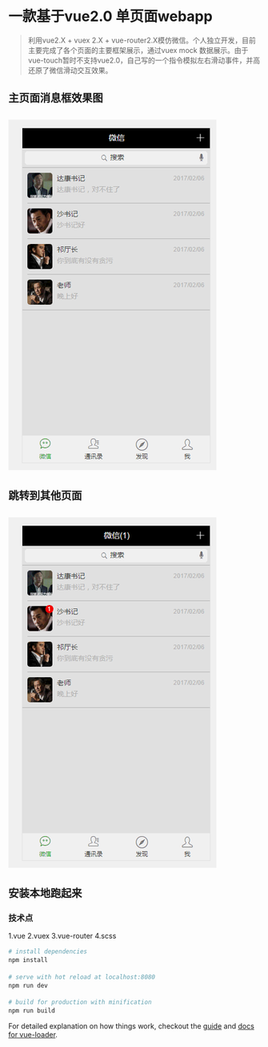 # 一款基于vue2.0 单页面webapp

> 利用vue2.X + vuex 2.X + vue-router2.X模仿微信。个人独立开发，目前主要完成了各个页面的主要框架展示，通过vuex mock 数据展示。由于vue-touch暂时不支持vue2.0，自己写的一个指令模拟左右滑动事件，并高还原了微信滑动交互效果。
## 主页面消息框效果图
## ![初稿交互图](./static/homepage.gif)

## 跳转到其他页面
## ![其他页面](./static/gopage.gif)
## 安装本地跑起来
### 技术点
1.vue
2.vuex
3.vue-router
4.scss

``` bash
# install dependencies
npm install

# serve with hot reload at localhost:8080
npm run dev

# build for production with minification
npm run build

```

For detailed explanation on how things work, checkout the [guide](http://vuejs-templates.github.io/webpack/) and [docs for vue-loader](http://vuejs.github.io/vue-loader).
